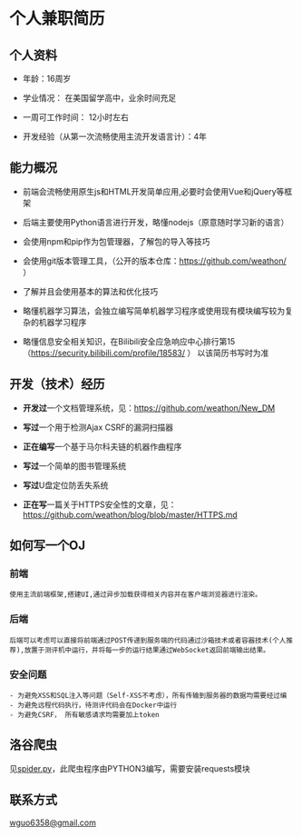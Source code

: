 # 个人兼职简历
## 个人资料
- 年龄：16周岁

- 学业情况： 在美国留学高中，业余时间充足

- 一周可工作时间： 12小时左右

- 开发经验（从第一次流畅使用主流开发语言计）：4年

## 能力概况
- 前端会流畅使用原生js和HTML开发简单应用,必要时会使用Vue和jQuery等框架

- 后端主要使用Python语言进行开发，略懂nodejs（原意随时学习新的语言）

- 会使用npm和pip作为包管理器，了解包的导入等技巧

- 会使用git版本管理工具，（公开的版本仓库：https://github.com/weathon/ ）

- 了解并且会使用基本的算法和优化技巧

- 略懂机器学习算法，会独立编写简单机器学习程序或使用现有模块编写较为复杂的机器学习程序

- 略懂信息安全相关知识，在Bilibili安全应急响应中心排行第15（https://security.bilibili.com/profile/18583/ ） 以该简历书写时为准

## 开发（技术）经历
- **开发过**一个文档管理系统，见：https://github.com/weathon/New_DM

- **写过**一个用于检测Ajax CSRF的漏洞扫描器

- **正在编写**一个基于马尔科夫链的机器作曲程序

- **写过**一个简单的图书管理系统

- **写过**U盘定位防丢失系统

- **正在写**一篇关于HTTPS安全性的文章，见：https://github.com/weathon/blog/blob/master/HTTPS.md
## 如何写一个OJ
### 前端

    使用主流前端框架,搭建UI,通过异步加载获得相关内容并在客户端浏览器进行渲染。

### 后端

    后端可以考虑可以直接将前端通过POST传递到服务端的代码通过沙箱技术或者容器技术(个人推荐),放置于测评机中运行，并将每一步的运行结果通过WebSocket返回前端输出结果。

### 安全问题
    
    - 为避免XSS和SQL注入等问题（Self-XSS不考虑），所有传输到服务器的数据均需要经过编
    - 为避免远程代码执行，待测评代码会在Docker中运行
    - 为避免CSRF， 所有敏感请求均需要加上token

## 洛谷爬虫
见[spider.py](spider.py)，此爬虫程序由PYTHON3编写，需要安装requests模块


## 联系方式
wguo6358@gmail.com
